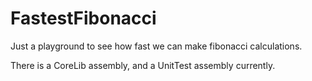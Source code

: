 # FastestFibonacci

Just a playground to see how fast we can make fibonacci calculations.

There is a CoreLib assembly, and a UnitTest assembly currently.

